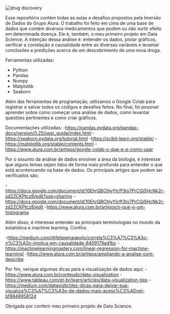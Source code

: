 ![drug discovery](https://user-images.githubusercontent.com/62525449/117827688-99577580-b247-11eb-907b-a3a2980d5bc6.png)

Esse repositório contém todas as aulas e desafios propostos pela Imersão de Dados do Grupo Alura. O trabalho foi feito em cima de uma base de dados que contém diversos medicamentos que podem ou não surtir efeito em determinada doença. Ele é, também, o meu primeiro projeto em Data Science. A intenção dessa análise é: entender os dados, plotar gráficos, verificar a correlação e causalidade entre as diversas variáveis e levantar conclusões e predições acerca de um descobrimento de uma nova droga.

Ferramentas utilizadas:

- Python
- Pandas
- Numpy
- Matplotlib
- Seaborn

Além das ferramentas de programação, utilizamos o Google Colab para registrar e salvar todos os códigos e desafios feitos. No final, foi possível aprender sobre como começar uma análise de dados, como levantar questões pertinentes e como criar gráficos.

Documentações utilizadas:
 -https://pandas.pydata.org/pandas-docs/version/0.25/user_guide/index.html
 -https://seaborn.pydata.org/tutorial.html
 -https://scikit-learn.org/stable/
 -https://matplotlib.org/stable/contents.html
 -https://www.alura.com.br/artigos/google-colab-o-que-e-e-como-usar
 
 Por o assunto da análise de dados envolver a área da biologia, é interesse que alguns temas sejam lidos de forma mais profunda para entender o que está acontencendo na base de dados. Os principais artigos que podem ser verificados são:
 
 -https://docs.google.com/document/d/10EhrQBChlyYIcff3to7PrCQi5HcNk2r-zd2ZCKPtcz8/edit?usp=sharing
 -https://docs.google.com/document/d/10EhrQBChlyYIcff3to7PrCQi5HcNk2r-zd2ZCKPtcz8/edit
 -https://www.alura.com.br/artigos/o-que-e-um-histograma
 
 Além disso, é interesse entender as principais terminologias no mundo da estatística e machine learning. Confira:
 
 -https://medium.com/@felipemaiapolo/correla%C3%A7%C3%A3o-n%C3%A3o-implica-em-causalidade-8459179ad1bc
 -https://machinelearningmastery.com/linear-regression-for-machine-learning/
 -https://www.alura.com.br/artigos/ampliando-a-analise-com-describe
 
 Por fim, verique algumas dicas para a visualização de dados aqui:
 -https://www.alura.com.br/conteudo/data-visualization
 -https://www.tableau.com/pt-br/learn/articles/data-visualization-tips
 -https://medium.com/datavizbr/dez-dicas-para-deixar-sua-visualiza%C3%A7%C3%A3o-de-dados-mais-acess%C3%ADvel-bf884895812d
 
 Obrigada por conferir meu primeiro projeto de Data Science. 
 
